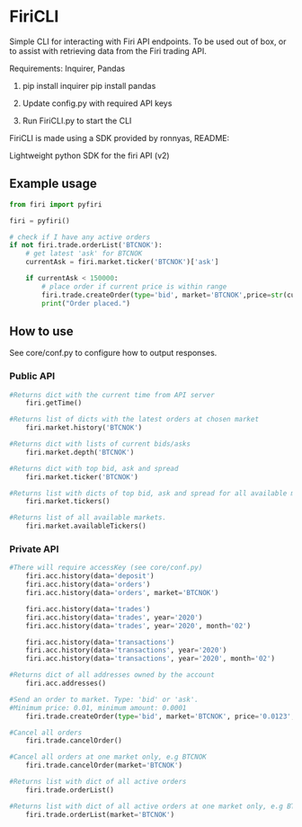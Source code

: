 FiriCLI
===
Simple CLI for interacting with Firi API endpoints. 
To be used out of box, or to assist with retrieving data
from the Firi trading API. 

Requirements: Inquirer, Pandas

1. pip install inquirer
   pip install pandas

2. Update config.py with required API keys

3. Run FiriCLI.py to start the CLI



FiriCLI is made using a SDK provided by ronnyas, README:

Lightweight python SDK for the firi API (v2)

## Example usage
```python
from firi import pyfiri

firi = pyfiri()

# check if I have any active orders
if not firi.trade.orderList('BTCNOK'):
    # get latest 'ask' for BTCNOK
    currentAsk = firi.market.ticker('BTCNOK')['ask']

    if currentAsk < 150000:
        # place order if current price is within range
        firi.trade.createOrder(type='bid', market='BTCNOK',price=str(currentAsk),amount='0.005')
        print("Order placed.")
```

## How to use

See core/conf.py to configure how to output responses.

### Public API
```python
#Returns dict with the current time from API server
    firi.getTime()

#Returns list of dicts with the latest orders at chosen market
    firi.market.history('BTCNOK')

#Returns dict with lists of current bids/asks 
    firi.market.depth('BTCNOK')

#Returns dict with top bid, ask and spread
    firi.market.ticker('BTCNOK')

#Returns list with dicts of top bid, ask and spread for all available markets
    firi.market.tickers()

#Returns list of all available markets.
    firi.market.availableTickers()
```

### Private API
```python
#There will require accessKey (see core/conf.py)
    firi.acc.history(data='deposit')
    firi.acc.history(data='orders')
    firi.acc.history(data='orders', market='BTCNOK')

    firi.acc.history(data='trades')
    firi.acc.history(data='trades', year='2020')
    firi.acc.history(data='trades', year='2020', month='02')

    firi.acc.history(data='transactions')
    firi.acc.history(data='transactions', year='2020')
    firi.acc.history(data='transactions', year='2020', month='02')

#Returns dict of all addresses owned by the account
    firi.acc.addresses()

#Send an order to market. Type: 'bid' or 'ask'.
#Minimum price: 0.01, minimum amount: 0.0001
    firi.trade.createOrder(type='bid', market='BTCNOK', price='0.0123', amount='1')

#Cancel all orders
    firi.trade.cancelOrder()

#Cancel all orders at one market only, e.g BTCNOK
    firi.trade.cancelOrder(market='BTCNOK')

#Returns list with dict of all active orders
    firi.trade.orderList()

#Returns list with dict of all active orders at one market only, e.g BTCNOK
    firi.trade.orderList(market='BTCNOK')
```

